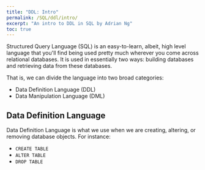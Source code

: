 ```yaml
---
title: "DDL: Intro"
permalink: /SQL/ddl/intro/
excerpt: "An intro to DDL in SQL by Adrian Ng"
toc: true
---
```


Structured Query Language (SQL) is an easy-to-learn, albeit, high level language that you'll find being used pretty much wherever you come across relational databases.
It is used in essentially two ways: building databases and retrieving data from these databases.

That is, we can divide the language into two broad categories: 
* Data Definition Language (DDL) 
* Data Manipulation Language (DML)

## Data Definition Language

Data Definition Language is what we use when we are creating, altering, or removing database objects.
For instance:
* `CREATE TABLE`
* `ALTER TABLE` 
* `DROP TABLE`

